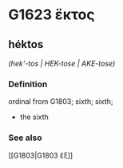 # G1623 ἕκτος

## héktos

_(hek'-tos | HEK-tose | AKE-tose)_

### Definition

ordinal from G1803; sixth; sixth; 

- the sixth

### See also

[[G1803|G1803 ἕξ]]
